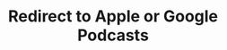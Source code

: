 ---
title: Redirect to Apple or Google Podcasts
redirect_from:
- /078r/
- /zadnja/
redirect_to: https://pod.fo/e/1ea5ee
---